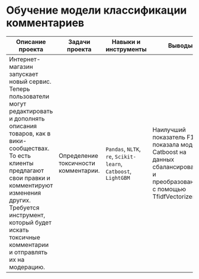 # Обучение модели классификации комментариев
Описание проекта|Задачи проекта|Навыки и инструменты|Выводы|Статус проекта
---|---|---|---|---
Интернет-магазин запускает новый сервис. Теперь пользователи могут редактировать и дополнять описания товаров, как в вики-сообществах. То есть клиенты предлагают свои правки и комментируют изменения других. Требуется инструмент, который будет искать токсичные комментарии и отправлять их на модерацию.|Определение токсичности комментарии.|`Pandas`, `NLTK`, `re`, `Scikit-learn`, `Catboost`, `LightGBM`|Наилучший показатель F1 показала модель Catboost на данных сбалансированных и преобразованных с помощью TfidfVectorizer|Завершен
